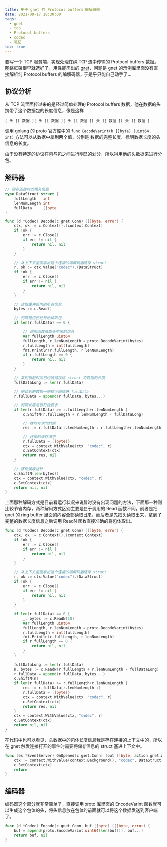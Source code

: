 ```yaml
---
title: 用于 gnet 的 Protocol buffers 编解码器
date: 2021-09-17 18:30:00
tags:
  - gnet
  - tcp
  - Protocol buffers
  - codec
  - 笔记
toc: true
---
```


要写一个 TCP 服务端，实现处理在纯 TCP 流中传输的 Protocol buffers 数据。网络框架很早就选好了，用性能杰出的 [gnet](https://gnet.host/)，问题是 gnet 的示例库里面没有直接解析纯 Protocol buffers 的编解码器，于是乎只能自己动手了...

## 协议分析

从 TCP 流里面传过来的是经过简单处理的 Protocol buffers 数据，他在数据的头携带了这个数据包的长度信息，像是这样

```
[ 头 ][ 数据 ][ 头 ][ 数据 ][ 头 ][ 数据 ][ 头 ][ 数据 ][ 头 ][ 数据 ]
```

调用 golang 的 proto 官方库中的 `func DecodeVarint(b []byte) (uint64, int)` 方法可以从数据中拿到两个值，分别是 数据的完整长度、标明数据长度的头信息的长度。

由于没有特定的协议在包与包之间进行明显的划分，所以得用他的头数据来进行分包。

## 解码器

```go
// 储存连接内的相关信息
type DataStruct struct {
	fullLength   int
	lenNumLength int
	fullData     []byte
}

func (d *Codec) Decode(c gnet.Conn) ([]byte, error) {
	ctx, ok := c.Context().(context.Context)
	if !ok {
		err := c.Close()
		if err != nil {
			return nil, nil
		}
	}

    // 从上下文里面拿出这个连接的编解码器储存 struct
	r, ok := ctx.Value("codec").(DataStruct)
	if !ok {
		err := c.Close()
		if err != nil {
			return nil, nil
		}
	}

    // 读取缓冲区内的所有信息
	bytes := c.Read()

    // 判断是否已经开始读取包
	if len(r.fullData) == 0 {

        // 调用函数获取头中带的信息
		var fullLength uint64
		fullLength, r.lenNumLength = proto.DecodeVarint(bytes)
		r.fullLength = int(fullLength)
		fmt.Println(r.fullLength, r.lenNumLength)
		if r.fullLength == 0 {
			return nil, nil
		}
	}

    // 拿到当前时间已经被储存进 struct 的数据的长度
	fullDataLong := len(r.fullData)

    // 把读到的数据一把梭全部拼进 fullData
	r.fullData = append(r.fullData, bytes...)

    // 判断长度是否符合要求
	if len(r.fullData) >= r.fullLength+r.lenNumLength {
		c.ShiftN(r.fullLength + r.lenNumLength - fullDataLong)

        // 截取有效的数据
		res := r.fullData[r.lenNumLength : r.fullLength+r.lenNumLength]

        // 连接的缓存清空
		r.fullData = []byte{}
		ctx = context.WithValue(ctx, "codec", r)
		c.SetContext(ctx)
		return res, nil
	}

    // 移动读取指针
	c.ShiftN(len(bytes))
	ctx = context.WithValue(ctx, "codec", r)
	c.SetContext(ctx)
	return nil, nil
}
```

上面那种解码方式是目前看运行状况来说暂时没有出现问题的方法，下面那一种则比较节省内存，两种解码方式区别主要是在于调用的 Read 函数不同，前者是把 gnet 的 ring buffer 里面的内容全部读取出来，而后者是先把头读取出来，拿到了完整的数据长度信息之后调用 ReadN 函数直接准确的将包体取出。

```go
func (d *Codec) Decode(c gnet.Conn) ([]byte, error) {
	ctx, ok := c.Context().(context.Context)
	if !ok {
		err := c.Close()
		if err != nil {
			return nil, nil
		}
	}

    // 从上下文里面拿出这个连接的编解码器储存 struct
	r, ok := ctx.Value("codec").(DataStruct)
	if !ok {
		err := c.Close()
		if err != nil {
			return nil, nil
		}
	}
    
	if len(r.fullData) == 0 {
		_, bytes := c.ReadN(10)
		var fullLength uint64
		fullLength, r.lenNumLength = proto.DecodeVarint(bytes)
		r.fullLength = int(fullLength)
		fmt.Println(r.fullLength, r.lenNumLength)
		if r.fullLength == 0 {
			return nil, nil
		}
	}
    
	fullDataLong := len(r.fullData)
	n, bytes := c.ReadN(r.fullLength + r.lenNumLength - fullDataLong)
	r.fullData = append(r.fullData, bytes...)
	c.ShiftN(n)
	if len(r.fullData) >= r.fullLength+r.lenNumLength {
		res := r.fullData[r.lenNumLength :]
		r.fullData = []byte{}
		ctx = context.WithValue(ctx, "codec", r)
		c.SetContext(ctx)
		return res, nil
	}
	ctx = context.WithValue(ctx, "codec", r)
	c.SetContext(ctx)
	return nil, nil
}
```

在代码中也可以看见，头数据中的包体长度信息我是存在连接的上下文中的，所以在 gnet 触发连接打开的事件时需要将储存信息的 struct 塞进上下文中。

```go
func (es *EventServer) OnOpened(c gnet.Conn) (out []byte, action gnet.Action) {
	ctx := context.WithValue(context.Background(), "codec", DataStruct{})
	c.SetContext(ctx)
	return
}
```

## 编码器

编码器这个部分就非常简单了，直接调用 proto 库里面的 EncodeVarint 函数就可以生成这个包体的头，将头信息放在包体的前面就可以将这个数据发送到客户端了。

```go
func (d *Codec) Encode(c gnet.Conn, buf []byte) ([]byte, error) {
	buf = append(proto.EncodeVarint(uint64(len(buf))), buf...)
	return buf, nil
}
```